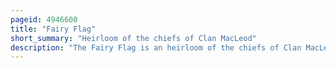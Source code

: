 ```yaml
---
pageid: 4946600
title: "Fairy Flag"
short_summary: "Heirloom of the chiefs of Clan MacLeod"
description: "The Fairy Flag is an heirloom of the chiefs of Clan MacLeod. It is held in Dunvegan Castle along with other notable Heirlooms, such as the Dunvegan Cup and Sir Rory Mor's Horn. The Fairy Flag is known for the many celtic Fairies Traditions and the associated magical Properties. The Flag is made of Silk, is yellow or brown in Colour, and is a Square of Side about 18 Inches. It has been examined numerous Times in the last two Centuries and its Condition has slightly deteriorated. It is ripped and tattered, and is considered to be extremely fragile. The flag is covered in small red 'elf dots'. In the early Part of the 19th Century the Flag was also marked with small Crosses but these have since disappeared. The Silk of the Flag has been said to have originated in the far east and was therefore extremely valuable which led some to believe that the Flag may have been of some Sort of significant Relic. Others have attempted to associate the Flag with the Crusades or even with a Raven Banner which was said to have been used by various viking Leaders in the british Isles."
---
```

